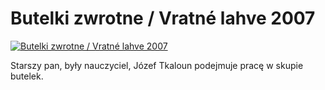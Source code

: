 Butelki zwrotne / Vratné lahve 2007 
=============
[![Butelki zwrotne / Vratné lahve 2007 ](http://vidos.pl/images/player.gif)](http://vidos.pl/butelki-zwrotne-vratn-lahve-2007)

 Starszy pan, były nauczyciel, Józef Tkaloun podejmuje pracę w skupie butelek.
